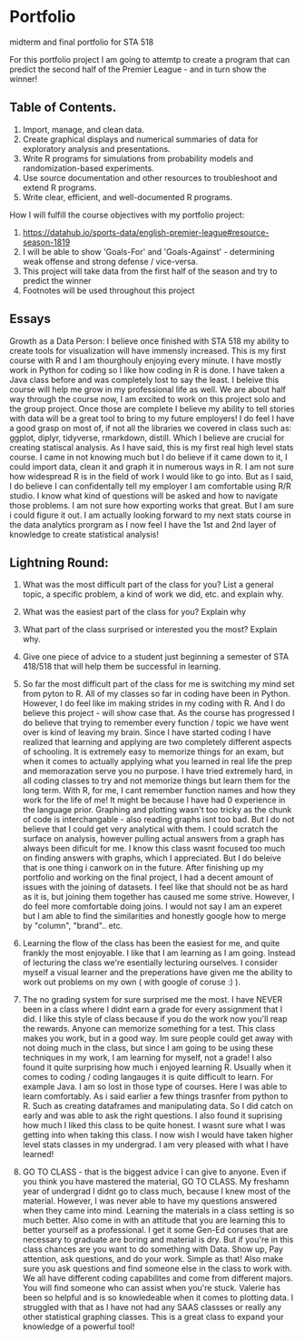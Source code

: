 # Portfolio
midterm and final portfolio for STA 518

For this portfolio project I am going to attemtp to create a program that can predict the second half of the Premier League - and in turn show the winner!

## Table of Contents.

1. Import, manage, and clean data.
2. Create graphical displays and numerical summaries of data for exploratory analysis and presentations.
3. Write R programs for simulations from probability models and randomization-based experiments.
4. Use source documentation and other resources to troubleshoot and extend R programs.
5. Write clear, efficient, and well-documented R programs.

How I will fulfill the course objectives with my portfolio project:
1. https://datahub.io/sports-data/english-premier-league#resource-season-1819
2. I will be able to show 'Goals-For' and 'Goals-Against' - determining weak offense and strong defense / vice-versa.
3. This project will take data from the first half of the season and try to predict the winner 
4. Footnotes will be used throughout this project

## Essays
Growth as a Data Person: I believe once finished with STA 518 my ability to create tools for visualization will have immensly increased. This is my first course with R and I am thourghouly enjoying every minute. I have mostly work in Python for coding so I like how coding in R is done. I have taken a Java class before and was completely lost to say the least. I beleive this course will help me grow in my professional life as well. We are about half way through the course now, I am excited to work on this project solo and the group project. Once those are complete I believe my ability to tell stories with data will be a great tool to bring to my future employers! I do feel I have a good grasp on most of, if not all the libraries we covered in class such as: ggplot, diplyr, tidyverse, rmarkdown, distill. Which I believe are crucial for creating statiscal analysis. As I have said, this is my first real high level stats course. I came in not knowing much but I do believe if it came down to it, I could import data, clean it and graph it in numerous ways in R. I am not sure how widespread R is in the field of work I would like to go into. But as I said, I do believe I can confidentally tell my employer I am comfortable using R/R studio. I know what kind of questions will be asked and how to navigate those problems. I am not sure how exporting works that great. But I am sure i could figure it out. I am actually looking forward to my next stats course in the data analytics prorgram as I now feel I have the 1st and 2nd layer of knowledge to create statistical analysis!

## Lightning Round: 
1. What was the most difficult part of the class for you? List a general topic, a specific problem, a kind of work we did, etc. and explain why.
2. What was the easiest part of the class for you? Explain why
3. What part of the class surprised or interested you the most? Explain why.
4. Give one piece of advice to a student just beginning a semester of STA 418/518 that will help them be successful in learning.

1. So far the most difficult part of the class for me is switching my mind set from pyton to R. All of my classes so far in coding have been in Python.
However, I do feel like im making strides in my coding with R. And I do believe this project - will show case that. As the course has progressed I do believe that trying to remember every function / topic we have went over is kind of leaving my brain. Since I have started coding I have realized that learning and applying are two completely different aspects of schooling. It is extremely easy to memorize things for an exam, but when it comes to actually applying what you learned in real life the prep and memorazation serve you no purpose. I have tried extremely hard, in all coding classes to try and not memorize things but learn them for the long term. With R, for me, I cant remember function names and how they work for the life of me! It might be because I have had 0 experience in the language prior. Graphing and plotting wasn't too tricky as the chunk of code is interchangable - also reading graphs isnt too bad. But I do not believe that I could get very analytical with them. I could scratch the surface on analysis, however pulling actual answers from a graph has always been dificult for me. I know this class wasnt focused too much on finding answers with graphs, which I appreciated. But I do beleive that is one thing i canwork on in the future. After finishing up my portfolio and working on the final project, I had a decent amount of issues with the joining of datasets. I feel like that should not be as hard as it is, but joining them together has caused me some strive. However, I do feel more comfortable doing joins. I would not say I am an experet but I am able to find the similarities and honestly google how to merge by "column", "brand".. etc.
2. Learning the flow of the class has been the easiest for me, and quite frankly the most enjoyable. I like that I am learning as I am going. Instead of lecturing the class we're esentially lecturing ourselves. I consider myself a visual learner and the preperations have given me the ability to work out problems on my own ( with google of coruse :) ). 
3. The no grading system for sure surprised me the most. I have NEVER been in a class where I didnt earn a grade for every assignment that I did. I like this style of class because if you do the work now you'll reap the rewards. Anyone can memorize something for a test. This class makes you work, but in a good way. Im sure people could get away with not doing much in the class, but since I am going to be using these techniques in my work, I am learning for myself, not a grade! I also found it quite surprising how much i enjoyed learning R. Usually when it comes to coding / coding langauges it is quite difficult to learn. For example Java. I am so lost in those type of courses. Here I was able to learn comfortably. As i said earlier a few things trasnfer from python to R. Such as creating dataframes and manipulating data. So I did catch on early and was able to ask the right questions. I also found it suprising how much I liked this class to be quite honest. I wasnt sure what I was getting into when taking this class. I now wish I would have taken higher level stats classes in my undergrad. I am very pleased with what I have learned!
4. GO TO CLASS - that is the biggest advice I can give to anyone. Even if you think you have mastered the material, GO TO CLASS. My freshamn year of undergrad I didnt go to class much, because I knew most of the material. However, I was never able to have my questions answered when they came into mind. Learning the materials in a class setting is so much better. Also come in with an attitude that you are learning this to better yourself as a professional. I get it some Gen-Ed coruses that are necessary to graduate are boring and material is dry. But if you're in this class chances are you want to do something with Data. Show up, Pay attention, ask questions, and do your work. Simple as that! Also make sure you ask questions and find someone else in the class to work with. We all have different coding capabilites and come from different majors. You will find someone who can assist when you're stuck. Valerie has been so helpful and is so knowledeable when it comes to plotting data. I struggled with that as I have not had any SAAS classses or really any other statistical graphing classes. This is a great class to expand your knowledge of a powerful tool!
